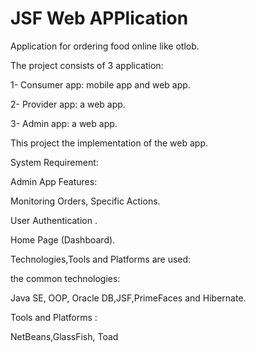 # JSF Web APPlication
Application for ordering food online like otlob.

The project consists of 3 application:

1- Consumer app: mobile app and web app.

2- Provider app: a web app.

3- Admin app: a web app.

This project the implementation of the web app.

System Requirement:

Admin App Features:

Monitoring Orders, Specific Actions.

User Authentication .

Home Page (Dashboard).

Technologies,Tools and Platforms are used:

the common technologies:

Java SE, OOP, Oracle DB,JSF,PrimeFaces and Hibernate.

Tools and Platforms :

NetBeans,GlassFish, Toad

